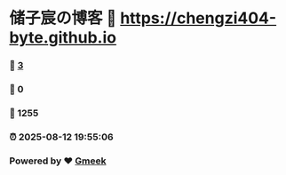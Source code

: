 # 储子宸の博客 :link: https://chengzi404-byte.github.io 
### :page_facing_up: [3](https://chengzi404-byte.github.io/tag.html) 
### :speech_balloon: 0 
### :hibiscus: 1255 
### :alarm_clock: 2025-08-12 19:55:06 
### Powered by :heart: [Gmeek](https://github.com/Meekdai/Gmeek)
